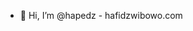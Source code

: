 - 👋 Hi, I’m @hapedz - hafidzwibowo.com

<!---
hapedz/hapedz is a ✨ special ✨ repository because its `README.md` (this file) appears on your GitHub profile.
You can click the Preview link to take a look at your changes.
--->
